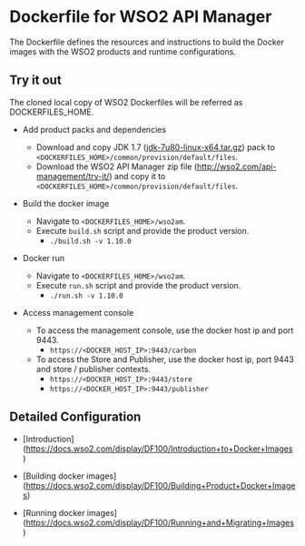 # Dockerfile for WSO2 API Manager #
The Dockerfile defines the resources and instructions to build the Docker images with the WSO2 products and runtime configurations.

## Try it out

The cloned local copy of WSO2 Dockerfiles will be referred as DOCKERFILES_HOME.

* Add product packs and dependencies
    - Download and copy JDK 1.7 ([jdk-7u80-linux-x64.tar.gz](http://www.oracle.com/technetwork/java/javase/downloads/jdk7-downloads-1880260.html)) pack to `<DOCKERFILES_HOME>/common/provision/default/files`.
    - Download the WSO2 API Manager zip file (http://wso2.com/api-management/try-it/) and copy it to `<DOCKERFILES_HOME>/common/provision/default/files`.

* Build the docker image
    - Navigate to `<DOCKERFILES_HOME>/wso2am`.
    - Execute `build.sh` script and provide the product version.
        + `./build.sh -v 1.10.0`

* Docker run
    - Navigate to `<DOCKERFILES_HOME>/wso2am`.
    - Execute `run.sh` script and provide the product version.
        + `./run.sh -v 1.10.0`

* Access management console
    -  To access the management console, use the docker host ip and port 9443.
        + `https://<DOCKER_HOST_IP>:9443/carbon`
    -  To access the Store and Publisher, use the docker host ip, port 9443 and store / publisher contexts.
        + `https://<DOCKER_HOST_IP>:9443/store`
        + `https://<DOCKER_HOST_IP>:9443/publisher`

## Detailed Configuration

* [Introduction] (https://docs.wso2.com/display/DF100/Introduction+to+Docker+Images)

* [Building docker images] (https://docs.wso2.com/display/DF100/Building+Product+Docker+Images)

* [Running docker images] (https://docs.wso2.com/display/DF100/Running+and+Migrating+Images)
